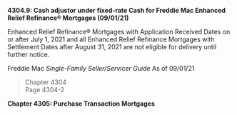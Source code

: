 **4304.9: Cash adjustor under fixed-rate Cash for Freddie Mac Enhanced
Relief Refinance® Mortgages (09/01/21)**

Enhanced Relief Refinance® Mortgages with Application Received Dates on
or after July 1, 2021 and all Enhanced Relief Refinance Mortgages with
Settlement Dates after August 31, 2021 are not eligible for delivery
until further notice.

Freddie Mac *Single-Family Seller/Servicer Guide* As of 09/01/21

> Chapter 4304\
> Page 4304-2

**Chapter 4305: Purchase Transaction Mortgages**